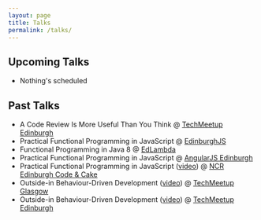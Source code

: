 ```yaml
---
layout: page
title: Talks
permalink: /talks/
---
```


Upcoming Talks
----

* Nothing's scheduled

Past Talks
----

* A Code Review Is More Useful Than You Think @ [TechMeetup Edinburgh](http://techmeetup.co.uk)
* Practical Functional Programming in JavaScript @ [EdinburghJS](https://twitter.com/edinburghjs)
* Functional Programming in Java 8 @ [EdLambda](http://www.edlambda.co.uk/)
* Practical Functional Programming in JavaScript @ [AngularJS Edinburgh](http://www.meetup.com/AngularJS-Edinburgh/)
* Practical Functional Programming in JavaScript ([video](https://www.youtube.com/watch?v=hWWr2fex2Tc)) @ [NCR Edinburgh Code & Cake](http://ncredinburgh.com/)
* Outside-in Behaviour-Driven Development ([video](http://vimeo.com/46619279)) @ [TechMeetup Glasgow](http://techmeetup.co.uk/)
* Outside-in Behaviour-Driven Development ([video](http://vimeo.com/40217025)) @ [TechMeetup Edinburgh](http://techmeetup.co.uk/)
